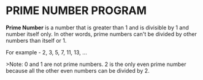 <h1>PRIME NUMBER PROGRAM</h1>
<p><b>Prime Number</b> is a number that is greater than 1 and is divisible by 1 and number itself only. In other words, prime numbers can't be divided by other numbers than itself or 1.</p>
<p>For example - 2, 3, 5, 7, 11, 13, ...</p>
>Note: 0 and 1 are not prime numbers. 2 is the only even prime number because all the other even numbers can be divided by 2.